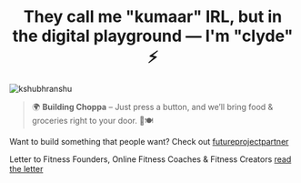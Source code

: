 <h1 align="center">They call me "kumaar" IRL, but in the digital playground — I'm "clyde" ⚡</h1>

<p align="left">
  <img src="https://komarev.com/ghpvc/?username=kshubhranshu&label=Profile%20views&color=0e75b6&style=flat" alt="kshubhranshu" />
</p>

<blockquote align="left">
  🌍 <strong>Building Choppa</strong> –
  Just press a button, and we’ll bring food & groceries right to your door. 🛒🍽️
</blockquote>

<p align="left">
  Want to build something that people want? Check out <a href="https://futureprojectpartner.netlify.app/" target="_blank">futureprojectpartner</a>
</p>
<p align="left">
  Letter to Fitness Founders, Online Fitness Coaches & Fitness Creators
 <a href="[[https://futureprojectpartner.netlify.app](https://getpolie.netlify.app/)/](https://getpolie.netlify.app/)" target="_blank">read the letter</a>
</p>

